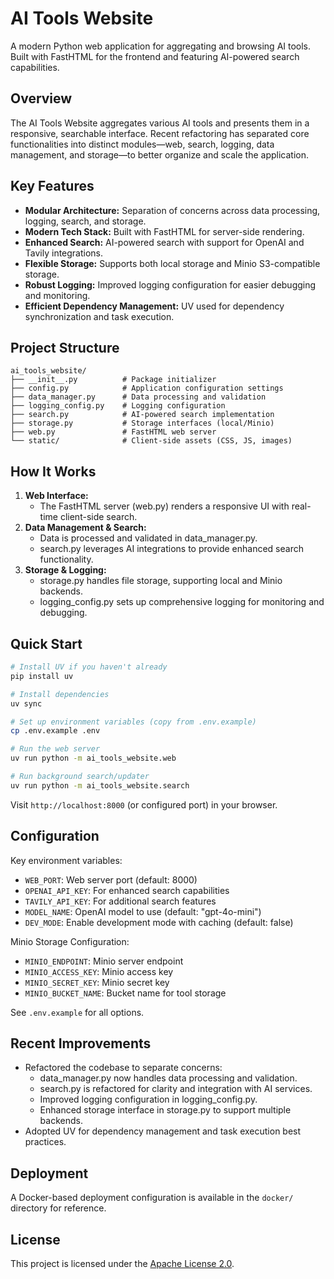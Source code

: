 # AI Tools Website

A modern Python web application for aggregating and browsing AI tools. Built with FastHTML for the frontend and featuring AI-powered search capabilities.

## Overview

The AI Tools Website aggregates various AI tools and presents them in a responsive, searchable interface. Recent refactoring has separated core functionalities into distinct modules—web, search, logging, data management, and storage—to better organize and scale the application.

## Key Features

- **Modular Architecture:** Separation of concerns across data processing, logging, search, and storage.
- **Modern Tech Stack:** Built with FastHTML for server-side rendering.
- **Enhanced Search:** AI-powered search with support for OpenAI and Tavily integrations.
- **Flexible Storage:** Supports both local storage and Minio S3-compatible storage.
- **Robust Logging:** Improved logging configuration for easier debugging and monitoring.
- **Efficient Dependency Management:** UV used for dependency synchronization and task execution.

## Project Structure

```
ai_tools_website/
├── __init__.py          # Package initializer
├── config.py            # Application configuration settings
├── data_manager.py      # Data processing and validation
├── logging_config.py    # Logging configuration
├── search.py            # AI-powered search implementation
├── storage.py           # Storage interfaces (local/Minio)
├── web.py               # FastHTML web server
└── static/              # Client-side assets (CSS, JS, images)
```

## How It Works

1. **Web Interface:** 
   - The FastHTML server (web.py) renders a responsive UI with real-time client-side search.
2. **Data Management & Search:** 
   - Data is processed and validated in data_manager.py.
   - search.py leverages AI integrations to provide enhanced search functionality.
3. **Storage & Logging:** 
   - storage.py handles file storage, supporting local and Minio backends.
   - logging_config.py sets up comprehensive logging for monitoring and debugging.

## Quick Start

```bash
# Install UV if you haven't already
pip install uv

# Install dependencies
uv sync

# Set up environment variables (copy from .env.example)
cp .env.example .env

# Run the web server
uv run python -m ai_tools_website.web

# Run background search/updater
uv run python -m ai_tools_website.search
```

Visit `http://localhost:8000` (or configured port) in your browser.

## Configuration

Key environment variables:
- `WEB_PORT`: Web server port (default: 8000)
- `OPENAI_API_KEY`: For enhanced search capabilities
- `TAVILY_API_KEY`: For additional search features
- `MODEL_NAME`: OpenAI model to use (default: "gpt-4o-mini")
- `DEV_MODE`: Enable development mode with caching (default: false)

Minio Storage Configuration:
- `MINIO_ENDPOINT`: Minio server endpoint
- `MINIO_ACCESS_KEY`: Minio access key
- `MINIO_SECRET_KEY`: Minio secret key  
- `MINIO_BUCKET_NAME`: Bucket name for tool storage

See `.env.example` for all options.

## Recent Improvements

- Refactored the codebase to separate concerns:
  - data_manager.py now handles data processing and validation.
  - search.py is refactored for clarity and integration with AI services.
  - Improved logging configuration in logging_config.py.
  - Enhanced storage interface in storage.py to support multiple backends.
- Adopted UV for dependency management and task execution best practices.

## Deployment

A Docker-based deployment configuration is available in the `docker/` directory for reference.

## License

This project is licensed under the [Apache License 2.0](LICENSE).